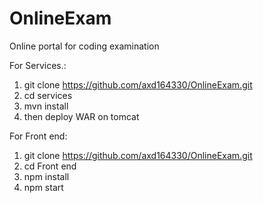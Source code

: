 # OnlineExam
Online portal for coding examination 

For Services.:
                
1.	git clone https://github.com/axd164330/OnlineExam.git
2.	cd services 
3.	mvn install
4.	then deploy WAR on tomcat


For Front end:
1.	git clone https://github.com/axd164330/OnlineExam.git
2.	cd Front end
3.	npm install
4.	npm start
